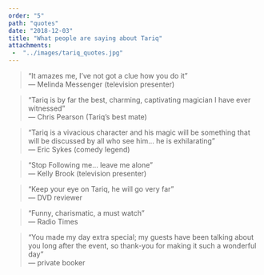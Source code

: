```yaml
---
order: "5"
path: "quotes"
date: "2018-12-03"
title: "What people are saying about Tariq"
attachments: 
 -  "../images/tariq_quotes.jpg"
---
```


> “It amazes me, I’ve not got a clue how you do it”  
— Melinda Messenger (television presenter)

> “Tariq is by far the best, charming, captivating magician I have ever witnessed”  
— Chris Pearson (Tariq’s best mate)

> “Tariq is a vivacious character and his magic will be something that will be discussed by all who see him… he is exhilarating”  
— Eric Sykes (comedy legend)

> “Stop Following me… leave me alone”  
— Kelly Brook (television presenter)

> “Keep your eye on Tariq, he will go very far”  
— DVD reviewer

> “Funny, charismatic, a must watch”  
— Radio Times

> “You made my day extra special; my guests have been talking about you long after the event, so thank-you for making it such a wonderful day”  
— private booker